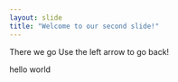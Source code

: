 ```yaml
---
layout: slide
title: "Welcome to our second slide!"
---
```

There we go
Use the left arrow to go back!
<p>hello world</p>
